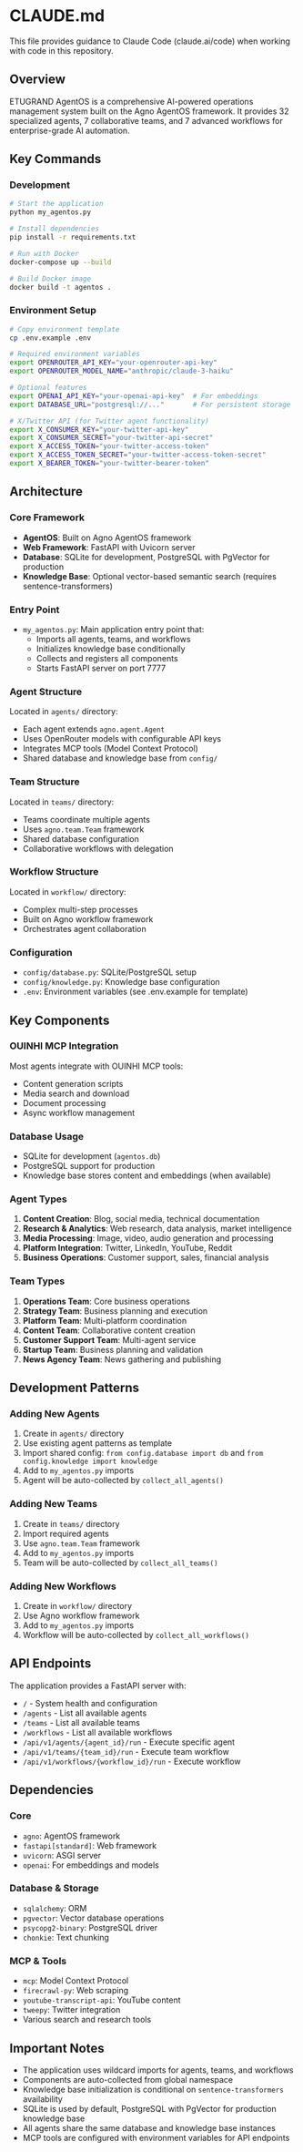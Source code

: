# CLAUDE.md

This file provides guidance to Claude Code (claude.ai/code) when working with code in this repository.

## Overview

ETUGRAND AgentOS is a comprehensive AI-powered operations management system built on the Agno AgentOS framework. It provides 32 specialized agents, 7 collaborative teams, and 7 advanced workflows for enterprise-grade AI automation.

## Key Commands

### Development
```bash
# Start the application
python my_agentos.py

# Install dependencies
pip install -r requirements.txt

# Run with Docker
docker-compose up --build

# Build Docker image
docker build -t agentos .
```

### Environment Setup
```bash
# Copy environment template
cp .env.example .env

# Required environment variables
export OPENROUTER_API_KEY="your-openrouter-api-key"
export OPENROUTER_MODEL_NAME="anthropic/claude-3-haiku"

# Optional features
export OPENAI_API_KEY="your-openai-api-key"  # For embeddings
export DATABASE_URL="postgresql://..."       # For persistent storage

# X/Twitter API (for Twitter agent functionality)
export X_CONSUMER_KEY="your-twitter-api-key"
export X_CONSUMER_SECRET="your-twitter-api-secret"
export X_ACCESS_TOKEN="your-twitter-access-token"
export X_ACCESS_TOKEN_SECRET="your-twitter-access-token-secret"
export X_BEARER_TOKEN="your-twitter-bearer-token"
```

## Architecture

### Core Framework
- **AgentOS**: Built on Agno AgentOS framework
- **Web Framework**: FastAPI with Uvicorn server
- **Database**: SQLite for development, PostgreSQL with PgVector for production
- **Knowledge Base**: Optional vector-based semantic search (requires sentence-transformers)

### Entry Point
- `my_agentos.py`: Main application entry point that:
  - Imports all agents, teams, and workflows
  - Initializes knowledge base conditionally
  - Collects and registers all components
  - Starts FastAPI server on port 7777

### Agent Structure
Located in `agents/` directory:
- Each agent extends `agno.agent.Agent`
- Uses OpenRouter models with configurable API keys
- Integrates MCP tools (Model Context Protocol)
- Shared database and knowledge base from `config/`

### Team Structure
Located in `teams/` directory:
- Teams coordinate multiple agents
- Uses `agno.team.Team` framework
- Shared database configuration
- Collaborative workflows with delegation

### Workflow Structure
Located in `workflow/` directory:
- Complex multi-step processes
- Built on Agno workflow framework
- Orchestrates agent collaboration

### Configuration
- `config/database.py`: SQLite/PostgreSQL setup
- `config/knowledge.py`: Knowledge base configuration
- `.env`: Environment variables (see .env.example for template)

## Key Components

### OUINHI MCP Integration
Most agents integrate with OUINHI MCP tools:
- Content generation scripts
- Media search and download
- Document processing
- Async workflow management

### Database Usage
- SQLite for development (`agentos.db`)
- PostgreSQL support for production
- Knowledge base stores content and embeddings (when available)

### Agent Types
1. **Content Creation**: Blog, social media, technical documentation
2. **Research & Analytics**: Web research, data analysis, market intelligence
3. **Media Processing**: Image, video, audio generation and processing
4. **Platform Integration**: Twitter, LinkedIn, YouTube, Reddit
5. **Business Operations**: Customer support, sales, financial analysis

### Team Types
1. **Operations Team**: Core business operations
2. **Strategy Team**: Business planning and execution
3. **Platform Team**: Multi-platform coordination
4. **Content Team**: Collaborative content creation
5. **Customer Support Team**: Multi-agent service
6. **Startup Team**: Business planning and validation
7. **News Agency Team**: News gathering and publishing

## Development Patterns

### Adding New Agents
1. Create in `agents/` directory
2. Use existing agent patterns as template
3. Import shared config: `from config.database import db` and `from config.knowledge import knowledge`
4. Add to `my_agentos.py` imports
5. Agent will be auto-collected by `collect_all_agents()`

### Adding New Teams
1. Create in `teams/` directory
2. Import required agents
3. Use `agno.team.Team` framework
4. Add to `my_agentos.py` imports
5. Team will be auto-collected by `collect_all_teams()`

### Adding New Workflows
1. Create in `workflow/` directory
2. Use Agno workflow framework
3. Add to `my_agentos.py` imports
4. Workflow will be auto-collected by `collect_all_workflows()`

## API Endpoints

The application provides a FastAPI server with:
- `/` - System health and configuration
- `/agents` - List all available agents
- `/teams` - List all available teams
- `/workflows` - List all available workflows
- `/api/v1/agents/{agent_id}/run` - Execute specific agent
- `/api/v1/teams/{team_id}/run` - Execute team workflow
- `/api/v1/workflows/{workflow_id}/run` - Execute workflow

## Dependencies

### Core
- `agno`: AgentOS framework
- `fastapi[standard]`: Web framework
- `uvicorn`: ASGI server
- `openai`: For embeddings and models

### Database & Storage
- `sqlalchemy`: ORM
- `pgvector`: Vector database operations
- `psycopg2-binary`: PostgreSQL driver
- `chonkie`: Text chunking

### MCP & Tools
- `mcp`: Model Context Protocol
- `firecrawl-py`: Web scraping
- `youtube-transcript-api`: YouTube content
- `tweepy`: Twitter integration
- Various search and research tools

## Important Notes

- The application uses wildcard imports for agents, teams, and workflows
- Components are auto-collected from global namespace
- Knowledge base initialization is conditional on `sentence-transformers` availability
- SQLite is used by default, PostgreSQL with PgVector for production knowledge base
- All agents share the same database and knowledge base instances
- MCP tools are configured with environment variables for API endpoints